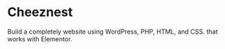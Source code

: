 # Cheeznest
Build a completely website using WordPress, PHP, HTML, and CSS. 
that works with Elementor.
